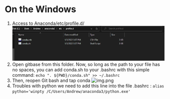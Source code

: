 # On the Windows
1. Access to Anaconda/etc/profile.d/
![img.png](img/img.png)
2. Open gitbase from this folder. Now, so long as the path to your file has no spaces, you can add conda.sh to your .bashrc with this simple command:
```echo ". ${PWD}/conda.sh" >> ~/.bashrc```
3. Then, reopen Git bash and tap conda
![img.png](img1/img.png)
4. Troubles with python
we need to add this line into the file .bashrc : 
```alias python='winpty /C/Users/Andrew/anaconda3/python.exe'```